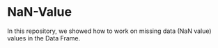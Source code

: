 # NaN-Value
In this repository, we showed how to work on missing data (NaN value) values ​​in the Data Frame.
